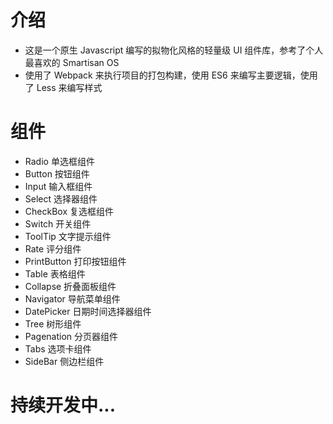 # 介绍

- 这是一个原生 Javascript 编写的拟物化风格的轻量级 UI 组件库，参考了个人最喜欢的 Smartisan OS
- 使用了 Webpack 来执行项目的打包构建，使用 ES6 来编写主要逻辑，使用了 Less 来编写样式

# 组件

+ Radio 单选框组件  
+ Button 按钮组件  
+ Input 输入框组件  
+ Select 选择器组件  
+ CheckBox 复选框组件  
+ Switch 开关组件  
+ ToolTip 文字提示组件  
+ Rate 评分组件  
+ PrintButton 打印按钮组件  
+ Table 表格组件  
+ Collapse 折叠面板组件  
+ Navigator 导航菜单组件  
+ DatePicker 日期时间选择器组件  
+ Tree 树形组件  
+ Pagenation 分页器组件  
+ Tabs 选项卡组件  
+ SideBar 侧边栏组件  

# 持续开发中...
